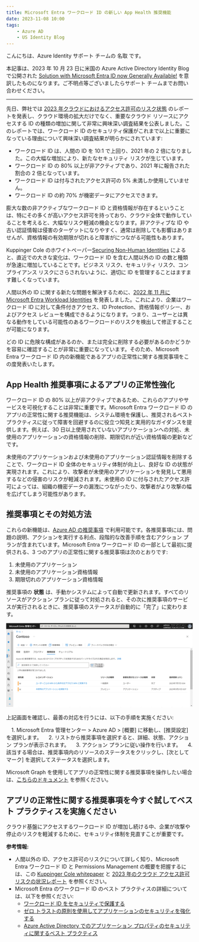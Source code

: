 ```yaml
---
title: Microsoft Entra ワークロード ID の新しい App Health 推奨機能
date: 2023-11-08 10:00
tags:
    - Azure AD
    - US Identity Blog
---
```



こんにちは、Azure Identity サポート チームの 名取 です。

本記事は、2023 年 10 月 23 日に米国の Azure Active Directory Identity Blog で公開された [Solution with Microsoft Entra ID now Generally Available!](https://techcommunity.microsoft.com/t5/microsoft-entra-azure-ad-blog/windows-local-administrator-password-solution-with-microsoft/ba-p/3911999) を意訳したものになります。ご不明点等ございましたらサポート チームまでお問い合わせください。

---

先日、弊社では [2023 年クラウドにおけるアクセス許可のリスク状態](https://query.prod.cms.rt.microsoft.com/cms/api/am/binary/RW10qzO) のレポートを発表し、クラウド環境の拡大だけでなく、重要なクラウド リソースにアクセスする ID の種類の増加に関して非常に興味深い調査結果を公表しました。このレポートでは、ワークロード ID のセキュリティ保護がこれまで以上に重要になっている理由について興味深い調査結果が明らかにされています:

- ワークロード ID は、人間の ID を 10:1 で上回り、2021 年の 2 倍になりました。この大幅な増加により、新たなセキュリティ リスクが生じています。
- ワークロード ID の 80% 以上が非アクティブであり、2021 年に報告された割合の 2 倍となっています。
- ワークロード ID は付与されたアクセス許可の 5% 未満しか使用していません。
- ワークロード ID の約 70% が機密データにアクセスできます。

膨大な数の非アクティブなワークロード ID と資格情報が存在するということは、特にその多くが高いアクセス許可を持っており、クラウド全体で動作していることを考えると、大幅なリスク軽減の機会となります。非アクティブな ID や古い認証情報は侵害のターゲットになりやすく、通常は削除しても影響はありませんが、資格情報の有効期限が切れると障害がにつながる可能性もあります。

Kuppinger Cole のホワイトペーパー[Securing Non-Human Identities](https://www.kuppingercole.com/reprints/cb05bfdbbdb25b6535a42835b77465e2#heading1) によると、直近での大きな変化は、ワークロード ID を含む人間以外の ID の数と種類が急速に増加していることです。ビジネス リスク、セキュリティ リスク、コンプライアンス リスクにさらされないように、適切に ID を管理することはますます難しくなっています。

人間以外の ID に関する新たな問題を解決するために、[2022 年 11 月に Microsoft Entra Workload Identities](https://jpazureid.github.io/blog/azure-active-directory/managing-governing-and-securing-identities-for-apps-and-services/) を発表しました。これにより、企業はワークロード ID に対して条件付きアクセス、ID Protection、資格情報ポリシー、およびアクセス レビューを構成できるようになります。つまり、ユーザーとは異なる動作をしている可能性のあるワークロードのリスクを検出して修正することが可能になります。

どの ID に危険な構成があるのか​​、または完全に削除する必要があるのかどうか​​を容易に確認することが非常に重要になっています。そのため、Microsoft Entra ワークロード ID 内の新機能であるアプリの正常性に関する推奨事項をこの度発表いたします。

## App Health 推奨事項によるアプリの正常性強化

ワークロード ID の 80% 以上が非アクティブであるため、これらのアプリやサービスを可視化することは非常に重要です。Microsoft Entra ワークロード ID のアプリの正常性に関する推奨機能は、システム環境を保護し、推奨されるベスト プラクティスに従って障害を回避するのに役立つ知見と実用的なガイダンスを提供します。例えば、30 日以上使用されていないアプリケーションへの対処、未使用のアプリケーションの資格情報の削除、期限切れが近い資格情報の更新などです。

未使用のアプリケーションおよび未使用のアプリケーション認証情報を削除することで、ワークロード ID 全体のセキュリティ体制が向上し、良好な ID の状態が実現されます。これにより、攻撃者が未使用のアプリケーションを発見して悪用するなどの侵害のリスクが軽減されます。未使用の ID に付与されたアクセス許可によっては、組織の機密データの漏洩につながったり、攻撃者がより攻撃の幅を広げてしまう可能性があります。

## 推奨事項とその対処方法

これらの新機能は、[Azure AD の推奨事項](https://learn.microsoft.com/azure/active-directory/reports-monitoring/overview-recommendations) で利用可能です。各推奨事項には、問題の説明、アクションを実行する利点、段階的な改善手順を含むアクション プランが含まれています。Microsoft Entra ワークロード ID の一部として最初に提供される、3 つのアプリの正常性に関する推奨事項は次のとおりです:

1. 未使用のアプリケーション
2. 未使用のアプリケーション資格情報
3. 期限切れのアプリケーション資格情報

推奨事項の **状態** は、手動かシステムによって自動で更新されます。すべてのリソースがアクション プランに従って対処されると、その次に推奨事項のサービスが実行されるときに、推奨事項のステータスが自動的に「完了」に変わります。

![](./new-app-health-recommendations-in-microsoft-entra-workload-identities/new-app-health-recommendations-in-microsoft-entra-workload-identities.png)

上記画面を確認し、最善の対応を行うには、以下の手順を実施ください:

　1. Microsoft Entra 管理センター > Azure AD > [概要] に移動し、[推奨設定] を選択します。
　2. リストから推奨事項を選択すると、詳細、状態、アクション プランが表示されます。
　3. アクション プランに従い操作を行います。
　4. 該当する場合は、推奨事項内のリソースのステータスをクリックし、[次としてマーク] を選択してステータスを選択します。

 Microsoft Graph を使用してアプリの正常性に関する推奨事項を操作したい場合は、[こちらのドキュメント](https://learn.microsoft.com/en-us/azure/active-directory/reports-monitoring/howto-use-recommendations?toc=%2Fazure%2Factive-directory%2Fworkload-identities%2Ftoc.json&bc=%2Fazure%2Factive-directory%2Fworkload-identities%2Fbreadcrumb%2Ftoc.json) を参照ください。

## アプリの正常性に関する推奨事項を今すぐ試してベスト プラクティスを実施ください

クラウド基盤にアクセスするワークロード ID が増加し続ける中、企業が攻撃や停止のリスクを軽減するために、セキュリティ体制を見直すことが重要です。

**参考情報:**

- 人間以外の ID、アクセス許可のリスクについて詳しく知り、Microsoft Entra ワークロード ID と Permissions Management の概要を把握するには、この [Kuppinger Cole whitepaper](https://www.kuppingercole.com/reprints/cb05bfdbbdb25b6535a42835b77465e2#heading1) と [2023 年のクラウド アクセス許可リスクの状況レポート](https://query.prod.cms.rt.microsoft.com/cms/api/am/binary/RW10qzO) を参照ください。
- Microsoft Entra のワークロード ID のベスト プラクティスの詳細については、以下を参照ください:
  - [ワークロード ID をセキュリティで保護する](https://learn.microsoft.com/ja-jp/azure/active-directory/identity-protection/concept-workload-identity-risk)
  - [ゼロ トラストの原則を使用してアプリケーションのセキュリティを強化する](https://learn.microsoft.com/ja-jp/azure/active-directory/develop/zero-trust-for-developers)
  - [Azure Active Directory でのアプリケーション プロパティのセキュリティに関するベスト プラクティス](https://learn.microsoft.com/ja-jp/azure/active-directory/develop/security-best-practices-for-app-registration)
